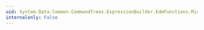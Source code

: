 ```yaml
---
uid: System.Data.Common.CommandTrees.ExpressionBuilder.EdmFunctions.Minute(System.Data.Common.CommandTrees.DbExpression)
internalonly: False
---
```

